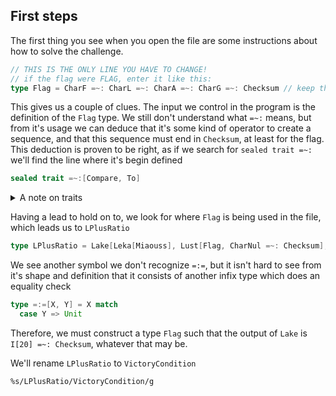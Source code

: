 ## First steps

The first thing you see when you open the file are some instructions about
how to solve the challenge. 
```scala
// THIS IS THE ONLY LINE YOU HAVE TO CHANGE!
// if the flag were FLAG, enter it like this:
type Flag = CharF =~: CharL =~: CharA =~: CharG =~: Checksum // keep the Checksum at the end
```

This gives us a couple of clues. The input we control in the program is the definition of
the `Flag` type. We still don't understand what `=~:` means, but from it's usage
we can deduce that it's some kind of operator to create a sequence, and that this
sequence must end in `Checksum`, at least for the flag. This deduction is proven
to be right, as if we search for `sealed trait =~:` we'll find the line where 
it's begin defined
```scala
sealed trait =~:[Compare, To]
```
<details><!--{{{ -->
<summary>A note on traits</summary>
In Scala, there exists the concepts of classes and interfaces, mainly form an 
interest to keep it compatible with Java code, which Scala was designed to 
<a href="https://en.wikipedia.org/wiki/Language_interoperability">interoperate</a> with.
However, in pure Scala code, you won't find any mention of classes or interfaces,
but only traits. Think of a trait as a more powerful type of interface, with the
ability to be instantiated as an object. Throughout this write up, I'll use type and
traits almost interchangeably, the same way that I'll refer to 
<a href="https://kubuszok.com/compiled/kinds-of-types-in-scala/#kinds-and-higher-kinded-types">kinds</a> 
as if they were functions. In practice, it's easier to reason about them this 
way for the challenge, and they aren't that far off the truth.

The keyword `sealed` just tells the Scala compiler that all objects implementing
that trait are defined in the same file the trait definition is in. It's a
mechanism for controlling the creation of new objects which implement a trait.

Also, for those who haven't had any experience with Scala, it may look weird
that we define a type with the symbols `=~:`. In Scala you don't have the usual
restrictions for a keyword you'll find in other languages. 

Finally, if your type takes 2 generics as "type arguments", you can use the infix
syntax to apply them. These are called <a href="https://www.scala-Lang.org/files/archive/spec/2.11/03-types.html#infix-types">infix operators</a>, which means that the following two are
equivalent
```scala
=~:[Flag,Flag]
Flag =~: Flag
```
</details>
<!--}}}-->

Having a lead to hold on to, we look for where `Flag` is being used in the file,
which leads us to `LPlusRatio`
```scala
type LPlusRatio = Lake[Leka[Miaouss], Lust[Flag, CharNul =~: Checksum], Leka["main"] =~: Checksum, TrimMetadata[CheckedComparison, 8], Leka] =:= (I[20] =~: Checksum)
```
We see another symbol we don't recognize `=:=`, but it isn't hard to see from 
it's shape and definition that it consists of another infix type which does an 
equality check
```scala
type =:=[X, Y] = X match
  case Y => Unit
```
Therefore, we must construct a type `Flag` such that the output of `Lake` is
`I[20] =~: Checksum`, whatever that may be.
<!-- TODO: Add reference to  -->

We'll rename `LPlusRatio` to `VictoryCondition`
```vim
%s/LPlusRatio/VictoryCondition/g
```

